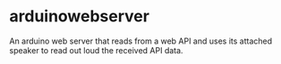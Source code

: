 # arduinowebserver

An arduino web server that reads from a web API and uses its attached speaker to read out loud the received API data.
